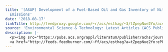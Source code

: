 ```yaml
---
title: '[ASAP] Development of a Fuel-Based Oil and Gas Inventory of Nitrogen Oxides
  Emissions'
date: '2018-08-17'
linkTitle: http://feedproxy.google.com/~r/acs/esthag/~3/tZpepNue2Yo/acs.est.8b02245
source: 'Environmental Science & Technology: Latest Articles (ACS Publications)'
description: |-
  <p><img src="https://pubs.acs.org/appl/literatum/publisher/achs/journals/content/esthag/0/esthag.ahead-of-print/acs.est.8b02245/20180817/images/medium/es-2018-02245d_0005.gif" alt="TOC Graphic"/></p><div><cite>Environmental Science & Technology</cite></div><div>DOI: 10.1021/acs.est.8b02245</div><div class="feedflare">
  <a href="http://feeds.feedburner.com/~ff/acs/esthag?a=tZpepNue2Yo:ePFHXvSYA5I:yIl2AUoC8zA"><img src="http://feeds.feedburner.com/~ff/acs/esthag?d=yIl2AUoC8zA" border="0"></img></a>
---
```

